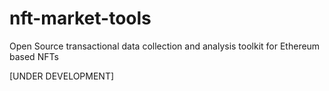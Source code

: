 # nft-market-tools
Open Source transactional data collection and analysis toolkit for Ethereum based NFTs

[UNDER DEVELOPMENT]
